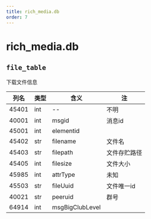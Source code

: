 ```yaml
---
title: rich_media.db
order: 7
---
```


# rich_media.db

## `file_table`

下载文件信息

| 列名  | 类型 | 含义            | 注           |
| ----- | ---- | --------------- | ------------ |
| 45401 | int  | --              | 不明         |
| 40001 | int  | msgid           | 消息id       |
| 45001 | int  | elementid       |              |
| 45402 | str  | filename        | 文件名       |
| 45403 | str  | filepath        | 文件存贮路径 |
| 45405 | int  | filesize        | 文件大小     |
| 45985 | int  | attrType        | 未知         |
| 45503 | str  | fileUuid        | 文件唯一id   |
| 40021 | str  | peeruid         | 群号         |
| 64914 | int  | msgBigClubLevel |              |

